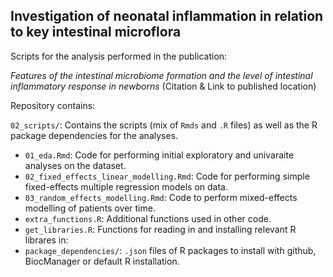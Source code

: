 ## Investigation of neonatal inflammation in relation to key intestinal microflora

Scripts for the analysis performed in the publication:

*Features of the intestinal microbiome formation and the level of intestinal inflammatory response in newborns*
(Citation & Link to published location)

Repository contains:

`02_scripts/`: Contains the scripts (mix of `Rmds` and `.R` files) as well as the R package dependencies for the analyses. 
* `01_eda.Rmd`: Code for performing initial exploratory and univaraite analyses on the dataset.
* `02_fixed_effects_linear_modelling.Rmd`: Code for performing simple fixed-effects multiple regression models on data.
* `03_random_effects_modelling.Rmd`: Code to perform mixed-effects modelling of patients over time.
* `extra_functions.R`: Additional functions used in other code.
* `get_libraries.R`: Functions for reading in and installing relevant R librares in:
* `package_dependencies/`: `.json` files of R packages to install with github, BiocManager or default R installation.
